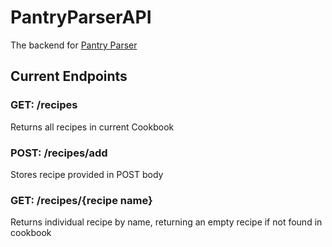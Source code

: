 # PantryParserAPI
The backend for [Pantry Parser](https://github.com/Issier/PantryParser)

## Current Endpoints

### GET: /recipes
Returns all recipes in current Cookbook

### POST: /recipes/add
Stores recipe provided in POST body

### GET: /recipes/{recipe name}
Returns individual recipe by name, returning an empty recipe if not found in cookbook

